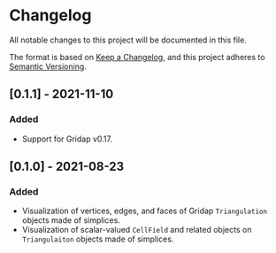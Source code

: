 # Changelog
All notable changes to this project will be documented in this file.

The format is based on [Keep a Changelog](https://keepachangelog.com/en/1.0.0/),
and this project adheres to [Semantic Versioning](https://semver.org/spec/v2.0.0.html).

## [0.1.1] - 2021-11-10

### Added
- Support for Gridap v0.17.

## [0.1.0] - 2021-08-23

### Added
- Visualization of vertices, edges, and faces of Gridap `Triangulation` objects made of simplices.
- Visualization of scalar-valued `CellField` and related objects on `Triangulaiton` objects made of simplices.

